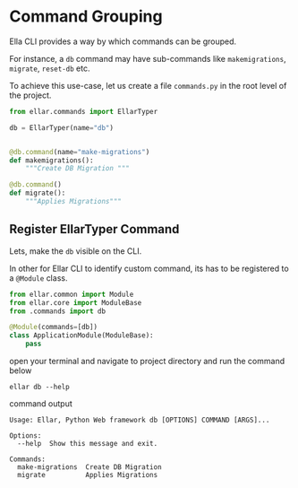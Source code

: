 # **Command Grouping**
Ella CLI provides a way by which commands can be grouped.

For instance, a `db` command may have sub-commands like `makemigrations`, `migrate`, `reset-db` etc.

To achieve this use-case, let us create a file `commands.py` in the root level of the project.

```python
from ellar.commands import EllarTyper

db = EllarTyper(name="db")


@db.command(name="make-migrations")
def makemigrations():
    """Create DB Migration """

@db.command()
def migrate():
    """Applies Migrations"""
```

## **Register EllarTyper Command**

Lets, make the `db` visible on the CLI.

In other for Ellar CLI to identify custom command, its has to be registered to a `@Module` class.

```python
from ellar.common import Module
from ellar.core import ModuleBase
from .commands import db

@Module(commands=[db])
class ApplicationModule(ModuleBase):
    pass
```

open your terminal and navigate to project directory and run the command below
```shell
ellar db --help
```

command output
```shell
Usage: Ellar, Python Web framework db [OPTIONS] COMMAND [ARGS]...

Options:
  --help  Show this message and exit.

Commands:
  make-migrations  Create DB Migration
  migrate          Applies Migrations

```
